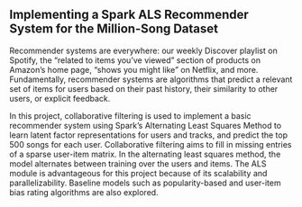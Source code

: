 ## Implementing a Spark ALS Recommender System for the Million-Song Dataset

Recommender systems are everywhere: our weekly Discover playlist on Spotify, the “related to items you’ve viewed” section of products on Amazon’s home page, “shows you might like” on Netflix, and more. Fundamentally, recommender systems are algorithms that predict a relevant set of items for users based on their past history, their similarity to other users, or explicit feedback. 

In this project, collaborative filtering is used to implement a basic recommender system using Spark’s Alternating Least Squares Method to learn latent factor representations for users and tracks, and predict the top 500 songs for each user. Collaborative filtering aims to fill in missing entries of a sparse user-item matrix. In the alternating least squares method, the model alternates between training over the users and items. The ALS module is advantageous for this project because of its scalability and parallelizability. Baseline models such as popularity-based and user-item bias rating algorithms are also explored.






